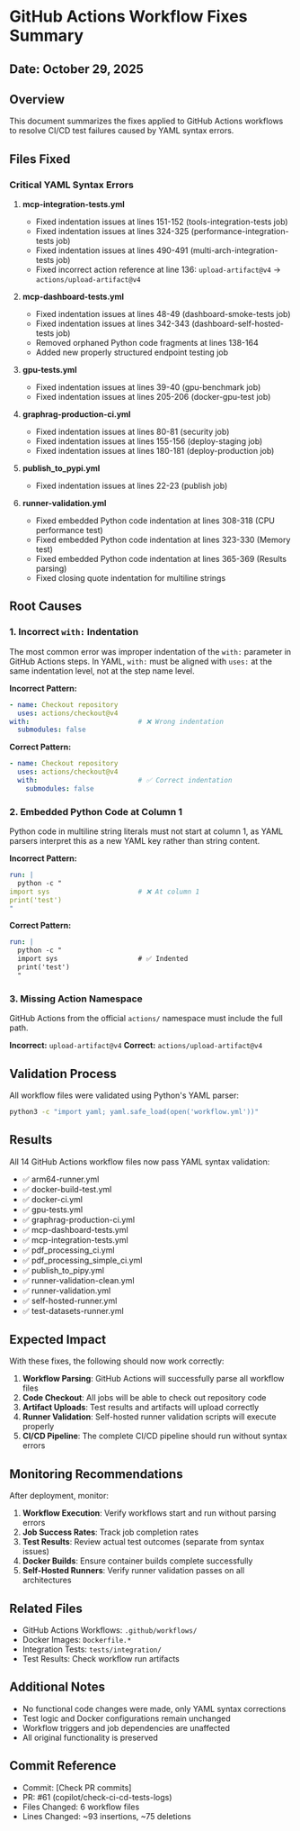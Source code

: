 # GitHub Actions Workflow Fixes Summary

## Date: October 29, 2025

## Overview
This document summarizes the fixes applied to GitHub Actions workflows to resolve CI/CD test failures caused by YAML syntax errors.

## Files Fixed

### Critical YAML Syntax Errors

1. **mcp-integration-tests.yml**
   - Fixed indentation issues at lines 151-152 (tools-integration-tests job)
   - Fixed indentation issues at lines 324-325 (performance-integration-tests job)  
   - Fixed indentation issues at lines 490-491 (multi-arch-integration-tests job)
   - Fixed incorrect action reference at line 136: `upload-artifact@v4` → `actions/upload-artifact@v4`

2. **mcp-dashboard-tests.yml**
   - Fixed indentation issues at lines 48-49 (dashboard-smoke-tests job)
   - Fixed indentation issues at lines 342-343 (dashboard-self-hosted-tests job)
   - Removed orphaned Python code fragments at lines 138-164
   - Added new properly structured endpoint testing job

3. **gpu-tests.yml**
   - Fixed indentation issues at lines 39-40 (gpu-benchmark job)
   - Fixed indentation issues at lines 205-206 (docker-gpu-test job)

4. **graphrag-production-ci.yml**
   - Fixed indentation issues at lines 80-81 (security job)
   - Fixed indentation issues at lines 155-156 (deploy-staging job)
   - Fixed indentation issues at lines 180-181 (deploy-production job)

5. **publish_to_pypi.yml**
   - Fixed indentation issues at lines 22-23 (publish job)

6. **runner-validation.yml**
   - Fixed embedded Python code indentation at lines 308-318 (CPU performance test)
   - Fixed embedded Python code indentation at lines 323-330 (Memory test)
   - Fixed embedded Python code indentation at lines 365-369 (Results parsing)
   - Fixed closing quote indentation for multiline strings

## Root Causes

### 1. Incorrect `with:` Indentation
The most common error was improper indentation of the `with:` parameter in GitHub Actions steps. In YAML, `with:` must be aligned with `uses:` at the same indentation level, not at the step name level.

**Incorrect Pattern:**
```yaml
- name: Checkout repository
  uses: actions/checkout@v4
with:                           # ❌ Wrong indentation
  submodules: false
```

**Correct Pattern:**
```yaml
- name: Checkout repository
  uses: actions/checkout@v4
  with:                         # ✅ Correct indentation
    submodules: false
```

### 2. Embedded Python Code at Column 1
Python code in multiline string literals must not start at column 1, as YAML parsers interpret this as a new YAML key rather than string content.

**Incorrect Pattern:**
```yaml
run: |
  python -c "
import sys                      # ❌ At column 1
print('test')
"
```

**Correct Pattern:**
```yaml
run: |
  python -c "
  import sys                    # ✅ Indented
  print('test')
  "
```

### 3. Missing Action Namespace
GitHub Actions from the official `actions/` namespace must include the full path.

**Incorrect:** `upload-artifact@v4`
**Correct:** `actions/upload-artifact@v4`

## Validation Process

All workflow files were validated using Python's YAML parser:

```bash
python3 -c "import yaml; yaml.safe_load(open('workflow.yml'))"
```

## Results

All 14 GitHub Actions workflow files now pass YAML syntax validation:

- ✅ arm64-runner.yml
- ✅ docker-build-test.yml
- ✅ docker-ci.yml
- ✅ gpu-tests.yml
- ✅ graphrag-production-ci.yml
- ✅ mcp-dashboard-tests.yml
- ✅ mcp-integration-tests.yml
- ✅ pdf_processing_ci.yml
- ✅ pdf_processing_simple_ci.yml
- ✅ publish_to_pipy.yml
- ✅ runner-validation-clean.yml
- ✅ runner-validation.yml
- ✅ self-hosted-runner.yml
- ✅ test-datasets-runner.yml

## Expected Impact

With these fixes, the following should now work correctly:

1. **Workflow Parsing**: GitHub Actions will successfully parse all workflow files
2. **Code Checkout**: All jobs will be able to check out repository code
3. **Artifact Uploads**: Test results and artifacts will upload correctly
4. **Runner Validation**: Self-hosted runner validation scripts will execute properly
5. **CI/CD Pipeline**: The complete CI/CD pipeline should run without syntax errors

## Monitoring Recommendations

After deployment, monitor:

1. **Workflow Execution**: Verify workflows start and run without parsing errors
2. **Job Success Rates**: Track job completion rates
3. **Test Results**: Review actual test outcomes (separate from syntax issues)
4. **Docker Builds**: Ensure container builds complete successfully
5. **Self-Hosted Runners**: Verify runner validation passes on all architectures

## Related Files

- GitHub Actions Workflows: `.github/workflows/`
- Docker Images: `Dockerfile.*`
- Integration Tests: `tests/integration/`
- Test Results: Check workflow run artifacts

## Additional Notes

- No functional code changes were made, only YAML syntax corrections
- Test logic and Docker configurations remain unchanged
- Workflow triggers and job dependencies are unaffected
- All original functionality is preserved

## Commit Reference

- Commit: [Check PR commits]
- PR: #61 (copilot/check-ci-cd-tests-logs)
- Files Changed: 6 workflow files
- Lines Changed: ~93 insertions, ~75 deletions

